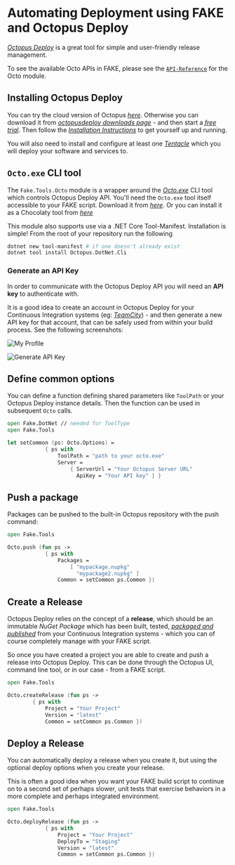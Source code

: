 # Automating Deployment using FAKE and Octopus Deploy

[*Octopus Deploy*](http://octopusdeploy.com/) is a great tool for simple and user-friendly release management.

To see the available Octo APIs in FAKE, please see the [`API-Reference`]({{root}}reference/fake-tools-octo.html) for the Octo module.

## Installing Octopus Deploy

You can try the cloud version of Octopus [*here*](https://octopus.com/cloud). Otherwise you can download it 
from [*octopusdeploy downloads page*](http://octopusdeploy.com/downloads) - and then start 
a [*free trial*](https://octopus.com/trial). Then follow the [*Installation Instructions*](http://octopusdeploy.com/documentation/install/octopus) 
to get yourself up and running.

You will also need to install and configure at least one [*Tentacle*](http://octopusdeploy.com/documentation/install/tentacle) which you will 
deploy your software and services to. 

## `Octo.exe` CLI tool

The `Fake.Tools.Octo` module is a wrapper around the [*Octo.exe*](https://octopus.com/docs/api-and-integration/octo.exe-command-line) CLI tool 
which controls Octopus Deploy API. You'll need the `Octo.exe` tool itself accessible to your FAKE script. Download it from 
[*here*](https://octopus.com/downloads). Or you can install it as a Chocolaty tool from [*here*](https://octopus.com/downloads/octopuscli)

This module also supports use via a .NET Core Tool-Manifest. Installation is simple! From the root of your repository run the following

```bash
dotnet new tool-manifest # if one doesn't already exist
dotnet tool install Octopus.DotNet.Cli 
```

### Generate an API Key

In order to communicate with the Octopus Deploy API you will need an **API key** to authenticate with.

It is a good idea to create an account in Octopus Deploy for your Continuous Integration systems 
(eg: [*TeamCity*](https://www.jetbrains.com/teamcity/)) - and then generate a new API key for that account, 
that can be safely used from within your build process. See the following screenshots:

![My Profile]({{root}}content/img/octopusdeploy/myprofile.png "My Profile")

![Generate API Key]({{root}}content/img/octopusdeploy/apikey.png "Generate API Key")

## Define common options

You can define a function defining shared parameters like `ToolPath`  or your Octopus Deploy instance details. 
Then the function can be used in subsequent `Octo` calls.

```fsharp
open Fake.DotNet // needed for ToolType
open Fake.Tools

let setCommon (ps: Octo.Options) =
            { ps with
                ToolPath = "path to your octo.exe"
                Server =
                    { ServerUrl = "Your Octopus Server URL"
                      ApiKey = "Your API key" } }
```

## Push a package

Packages can be pushed to the built-in Octopus repository with the push command:

```fsharp
open Fake.Tools

Octo.push (fun ps ->
            { ps with
                Packages =
                    [ "mypackage.nupkg"
                      "mypackage2.nupkg" ]
                Common = setCommon ps.Common })
```

## Create a Release

Octopus Deploy relies on the concept of a **release**, which should be an immutable *NuGet Package* which has been built, tested, 
[*packaged and published*](apidocs/v5/legacy/fake-nugethelper.html) from your Continuous Integration systems - which you can of course 
completely manage with your FAKE script.

So once you have created a project you are able to create and push a release into Octopus Deploy. This can be done through the Octopus UI, 
command line tool, or in our case - from a FAKE script.

```fsharp
open Fake.Tools

Octo.createRelease (fun ps ->
        { ps with
            Project = "Your Project"
            Version = "latest"
            Common = setCommon ps.Common })
```


## Deploy a Release

You can automatically deploy a release when you create it, but using the optional deploy options when you create your release.

This is often a good idea when you want your FAKE build script to continue on to a second set of perhaps slower, unit tests 
that exercise behaviors in a more complete and perhaps integrated environment. 

```fsharp
open Fake.Tools

Octo.deployRelease (fun ps ->
            { ps with
                Project = "Your Project"
                DeployTo = "Staging"
                Version = "latest"
                Common = setCommon ps.Common })
```

